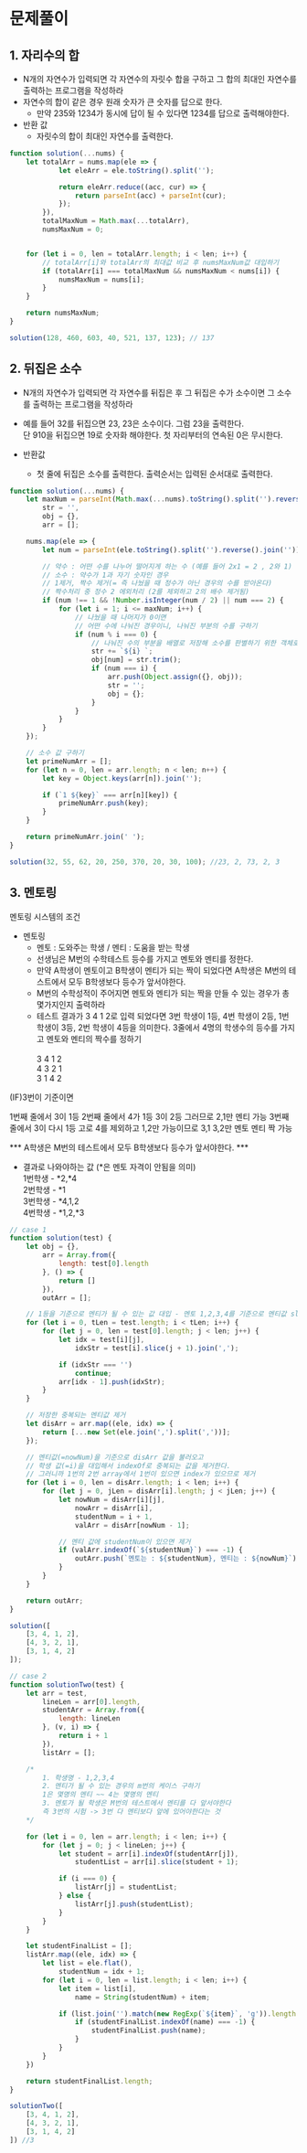 # 문제풀이

## 1. 자리수의 합

- N개의 자연수가 입력되면 각 자연수의 자릿수 합을 구하고 그 합의 최대인 자연수를 출력하는 프로그램을 작성하라
- 자연수의 합이 같은 경우 원래 숫자가 큰 숫자를 답으로 한다.
    - 만약 235와 1234가 동시에 답이 될 수 있다면 1234를 답으로 출력해야한다.
- 반환 값
    - 자릿수의 합이 최대인 자연수를 출력한다.

```javascript
function solution(...nums) {
    let totalArr = nums.map(ele => {
            let eleArr = ele.toString().split('');

            return eleArr.reduce((acc, cur) => {
                return parseInt(acc) + parseInt(cur);
            });
        }),
        totalMaxNum = Math.max(...totalArr),
        numsMaxNum = 0;


    for (let i = 0, len = totalArr.length; i < len; i++) {
        // totalArr[i]와 totalArr의 최대값 비교 후 numsMaxNum값 대입하기 
        if (totalArr[i] === totalMaxNum && numsMaxNum < nums[i]) {
            numsMaxNum = nums[i];
        }
    }

    return numsMaxNum;
}

solution(128, 460, 603, 40, 521, 137, 123); // 137
```

## 2. 뒤집은 소수

- N개의 자연수가 입력되면 각 자연수를 뒤집은 후 그 뒤집은 수가 소수이면 그 소수를 출력하는 프로그램을 작성하라
- 예를 들어 32를 뒤집으면 23, 23은 소수이다. 그럼 23을 출력한다.
  <br>단 910을 뒤집으면 19로 숫자화 해야한다. 첫 자리부터의 연속된 0은 무시한다.

- 반환값
    - 첫 줄에 뒤집은 소수를 출력한다. 출력순서는 입력된 순서대로 출력한다.

```javascript
function solution(...nums) {
    let maxNum = parseInt(Math.max(...nums).toString().split('').reverse().join('')),
        str = '',
        obj = {},
        arr = [];

    nums.map(ele => {
        let num = parseInt(ele.toString().split('').reverse().join(''));

        // 약수 : 어떤 수를 나누어 떨어지게 하는 수 (예를 들어 2x1 = 2 , 2와 1)
        // 소수 : 약수가 1과 자기 숫자인 경우
        // 1제거, 짝수 제거(= 즉 나눴을 때 정수가 아닌 경우의 수를 받아온다)
        // 짝수처리 중 정수 2 에외처리 (2를 제외하고 2의 배수 제거됨) 
        if (num !== 1 && !Number.isInteger(num / 2) || num === 2) {
            for (let i = 1; i <= maxNum; i++) {
                // 나눴을 때 나머지가 0이면 
                // 어떤 수에 나눠진 경우이니, 나눠진 부분의 수를 구하기 
                if (num % i === 0) {
                    // 나눠진 수의 부분을 배열로 저장해 소수를 판별하기 위한 객체로 저장 
                    str += `${i} `;
                    obj[num] = str.trim();
                    if (num === i) {
                        arr.push(Object.assign({}, obj));
                        str = '';
                        obj = {};
                    }
                }
            }
        }
    });

    // 소수 값 구하기
    let primeNumArr = [];
    for (let n = 0, len = arr.length; n < len; n++) {
        let key = Object.keys(arr[n]).join('');

        if (`1 ${key}` === arr[n][key]) {
            primeNumArr.push(key);
        }
    }

    return primeNumArr.join(' ');
}

solution(32, 55, 62, 20, 250, 370, 20, 30, 100); //23, 2, 73, 2, 3
```

## 3. 멘토링

멘토링 시스템의 조건

- 멘토링
    - 멘토 : 도와주는 학생 / 멘티 : 도움을 받는 학생
    - 선생님은 M번의 수학테스트 등수를 가지고 멘토와 멘티를 정한다.
    - 만약 A학생이 멘토이고 B학생이 멘티가 되는 짝이 되었다면 A학생은 M번의 테스트에서 모두 B학생보다 등수가 앞서야한다.
    - M번의 수학성적이 주어지면 멘토와 멘티가 되는 짝을 만들 수 있는 경우가 총 몇가지인지 출력하라
    - 테스트 결과가 3 4 1 2로 입력 되었다면 3번 학생이 1등, 4번 학생이 2등, 1번 학생이 3등, 2번 학생이 4등을 의미한다. 3줄에서 4명의 학생수의 등수를 가지고 멘토와 멘티의 짝수를 정하기
      <br><br>
      3 4 1 2<br>
      4 3 2 1<br>
      3 1 4 2<br>

(IF)3번이 기준이면

1번째 줄에서 3이 1등
2번째 줄에서 4가 1등 3이 2등 그러므로 2,1만 멘티 가능
3번째 줄에서 3이 다시 1등 고로 4를 제외하고 1,2만 가능이므로 3,1 3,2만 멘토 멘티 짝 가능

*** A학생은 M번의 테스트에서 모두 B학생보다 등수가 앞서야한다. ***
<br>

- 결과로 나와야하는 값 (*은 멘토 자격이 안됨을 의미)<br>
  1번학생 - *2,*4<br>
  2번학생 - *1<br>
  3번학생 - *4,1,2<br>
  4번학생 - *1,2,*3

```javascript
// case 1 
function solution(test) {
    let obj = {},
        arr = Array.from({
            length: test[0].length
        }, () => {
            return []
        }),
        outArr = [];

    // 1등을 기준으로 멘티가 될 수 있는 값 대입 - 멘토 1,2,3,4를 기준으로 멘티값 slice해서 저장 
    for (let i = 0, tLen = test.length; i < tLen; i++) {
        for (let j = 0, len = test[0].length; j < len; j++) {
            let idx = test[i][j],
                idxStr = test[i].slice(j + 1).join(',');

            if (idxStr === '')
                continue;
            arr[idx - 1].push(idxStr);
        }
    }

    // 저장한 중복되는 멘티값 제거 
    let disArr = arr.map((ele, idx) => {
        return [...new Set(ele.join(',').split(','))];
    });

    // 멘티값(=nowNum)을 기준으로 disArr 값을 불러오고
    // 학생 값(=i)을 대입해서 indexOf로 중복되는 값을 제거한다.
    // 그러니까 1번의 2번 array에서 1번이 있으면 index가 있으므로 제거  
    for (let i = 0, len = disArr.length; i < len; i++) {
        for (let j = 0, jLen = disArr[i].length; j < jLen; j++) {
            let nowNum = disArr[i][j],
                nowArr = disArr[i],
                studentNum = i + 1,
                valArr = disArr[nowNum - 1];

            // 멘티 값에 studentNum이 있으면 제거 
            if (valArr.indexOf(`${studentNum}`) === -1) {
                outArr.push(`멘토는 : ${studentNum}, 멘티는 : ${nowNum}`);
            }
        }
    }

    return outArr;
}

solution([
    [3, 4, 1, 2],
    [4, 3, 2, 1],
    [3, 1, 4, 2]
]);

// case 2
function solutionTwo(test) {
    let arr = test,
        lineLen = arr[0].length,
        studentArr = Array.from({
            length: lineLen
        }, (v, i) => {
            return i + 1
        }),
        listArr = [];

    /*
        1. 학생명 - 1,2,3,4 
        2. 멘티가 될 수 있는 경우의 m번의 케이스 구하기 
        1은 몇명의 멘티 ~~ 4는 몇명의 멘티
        3. 멘토가 될 학생은 M번의 테스트에서 멘티를 다 앞서야한다 
        즉 3번의 시험 -> 3번 다 멘티보다 앞에 있어야한다는 것
    */

    for (let i = 0, len = arr.length; i < len; i++) {
        for (let j = 0; j < lineLen; j++) {
            let student = arr[i].indexOf(studentArr[j]),
                studentList = arr[i].slice(student + 1);

            if (i === 0) {
                listArr[j] = studentList;
            } else {
                listArr[j].push(studentList);
            }
        }
    }

    let studentFinalList = [];
    listArr.map((ele, idx) => {
        let list = ele.flat(),
            studentNum = idx + 1;
        for (let i = 0, len = list.length; i < len; i++) {
            let item = list[i],
                name = String(studentNum) + item;

            if (list.join('').match(new RegExp(`${item}`, 'g')).length === arr.length) {
                if (studentFinalList.indexOf(name) === -1) {
                    studentFinalList.push(name);
                }
            }
        }
    })

    return studentFinalList.length;
}

solutionTwo([
    [3, 4, 1, 2],
    [4, 3, 2, 1],
    [3, 1, 4, 2]
]) //3
```
